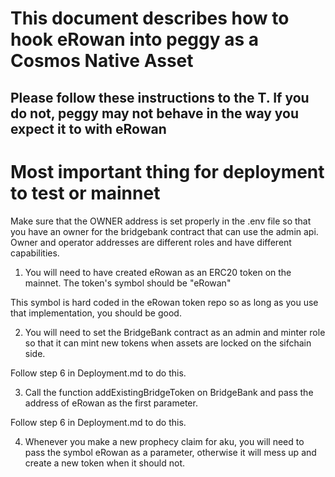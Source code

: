 # This document describes how to hook eRowan into peggy as a Cosmos Native Asset

## Please follow these instructions to the T. If you do not, peggy may not behave in the way you expect it to with eRowan

# Most important thing for deployment to test or mainnet

Make sure that the OWNER address is set properly in the .env file so that you have an owner for the bridgebank contract that can use the admin api. Owner and operator addresses are different roles and have different capabilities.

1. You will need to have created eRowan as an ERC20 token on the mainnet. The token's symbol should be "eRowan"

This symbol is hard coded in the eRowan token repo so as long as you use that implementation, you should be good.

2. You will need to set the BridgeBank contract as an admin and minter role so that it can mint new tokens when assets are locked on the sifchain side.

Follow step 6 in Deployment.md to do this.

3. Call the function addExistingBridgeToken on BridgeBank and pass the address of eRowan as the first parameter.

Follow step 6 in Deployment.md to do this.

4. Whenever you make a new prophecy claim for aku, you will need to pass the symbol eRowan as a parameter, otherwise it will mess up and create a new token when it should not.